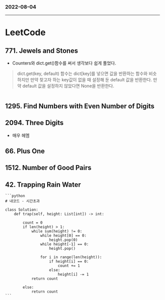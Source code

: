 ### 2022-08-04
--------------------
# LeetCode   

## 771. Jewels and Stones  

- Counters와 dict.get()함수를 써서 생각보다 쉽게 풀었다. 
    
> dict.get(key, default) 함수는 dict[key]를 넣으면 값을 반환하는 함수와 비슷하지만 만약 찾고자 하는 key값이 없을 때 설정해 둔 default 값을 반환한다. 만약 default 값을 설정하지 않았다면 None을 반환한다.  


```python

```


## 1295. Find Numbers with Even Number of Digits


## 2094. Three Digits
- 매우 헤멤


## 66. Plus One


## 1512. Number of Good Pairs


## 42. Trapping Rain Water

    ```python
    # 내코드 - 시간초과

    class Solution:
        def trap(self, height: List[int]) -> int:
            
            count = 0 
            if len(height) > 1:
                while sum(height) != 0:
                    while height[0] == 0:
                        height.pop(0)
                    while height[-1] == 0:
                        height.pop() 

                    for i in range(len(height)):
                        if height[i] == 0:
                            count += 1
                        else:
                            height[i] -= 1
                return count
                
            else:
                return count
    ```       
